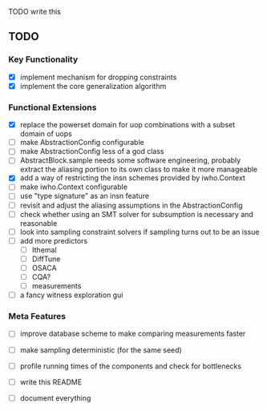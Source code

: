 TODO write this

## TODO

### Key Functionality
  - [X] implement mechanism for dropping constraints
  - [X] implement the core generalization algorithm

### Functional Extensions
  - [X] replace the powerset domain for uop combinations with a subset domain of uops
  - [ ] make AbstractionConfig configurable
  - [ ] make AbstractionConfig less of a god class
  - [ ] AbstractBlock.sample needs some software engineering, probably extract the aliasing portion to its own class to make it more manageable
  - [X] add a way of restricting the insn schemes provided by iwho.Context
  - [ ] make iwho.Context configurable
  - [ ] use "type signature" as an insn feature
  - [ ] revisit and adjust the aliasing assumptions in the AbstractionConfig
  - [ ] check whether using an SMT solver for subsumption is necessary and reasonable
  - [ ] look into sampling constraint solvers if sampling turns out to be an issue
  - [ ] add more predictors
    - [ ] Ithemal
    - [ ] DiffTune
    - [ ] OSACA
    - [ ] CQA?
    - [ ] measurements
  - [ ] a fancy witness exploration gui

### Meta Features
  - [ ] improve database scheme to make comparing measurements faster
  - [ ] make sampling deterministic (for the same seed)
  - [ ] profile running times of the components and check for bottlenecks
  - [ ] write this README
  - [ ] document everything



